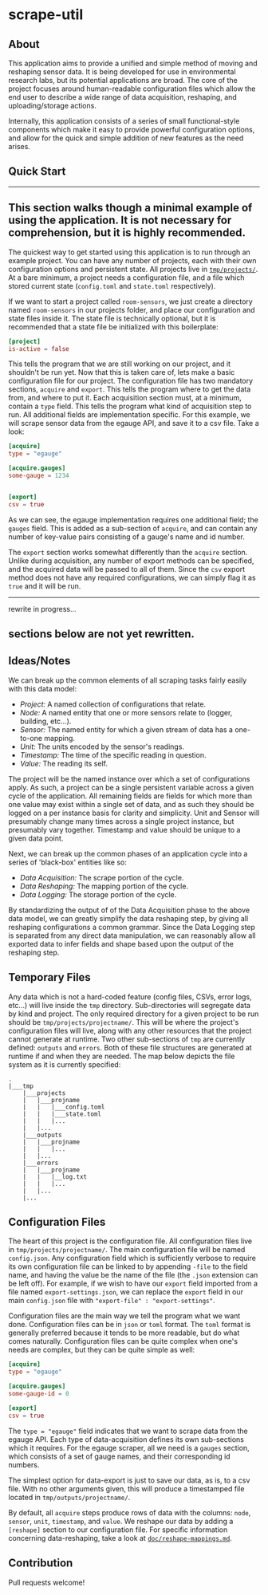 # scrape-util

## About

This application aims to provide a unified and simple method of
moving and reshaping sensor data.  It is being developed for
use in environmental research labs, but its potential
applications are broad.  The core of the project focuses around
human-readable configuration files which allow the end user
to describe a wide range of data acquisition, reshaping, and
uploading/storage actions.

Internally, this application consists of a series of small functional-style
components which make it easy to provide powerful configuration options,
and allow for the quick and simple addition of new features as the need
arises.

## Quick Start
-----
This section walks though a minimal example of using the application.
It is not necessary for comprehension, but it is highly recommended.
-----
The quickest way to get started using this application is to run
through an example project.  You can have any number of projects,
each with their own configuration options and persistent
state.  All projects live in [`tmp/projects/`](./tmp/projects/).  
At a bare minimum, a project needs a configuration file, and
a file which stored current state (`config.toml` and `state.toml`
respectively).

If we want to start a project called `room-sensors`, we just
create a directory named `room-sensors` in our projects folder,
and place our configuration and state files inside it.  The state
file is technically optional, but it is recommended that a state
file be initialized with this boilerplate:

```toml
[project]
is-active = false
```

This tells the program that we are still working on our project,
and it shouldn't be run yet.  Now that this is taken care of, lets
make a basic configuration file for our project.  The configuration
file has two mandatory sections, `acquire` and `export`.  This
tells the program where to get the data from, and where to put it.
Each acquisition section must, at a minimum, contain a `type` field.
This tells the program what kind of acquisition step to run.  All
additional fields are implementation specific.  For this example,
we will scrape sensor data from the egauge API, and save it
to a csv file.  Take a look:

```toml
[acquire]
type = "egauge"

[acquire.gauges]
some-gauge = 1234


[export]
csv = true
```

As we can see, the egauge implementation requires one additional
field; the `gauges` field.  This is added as a sub-section of
`acquire`, and can contain any number of key-value pairs consisting
of a gauge's name and id number.

The `export` section works somewhat differently than the `acquire`
section.  Unlike during acquisition, any number of export methods
can be specified, and the acquired data will be passed to all of them.
Since the `csv` export method does not have any required configurations,
we can simply flag it as `true` and it will be run.



------
rewrite in progress...

sections below are not yet rewritten.
------

## Ideas/Notes

We can break up the common elements of all scraping tasks fairly
easily with this data model:

- *Project:* A named collection of configurations that relate.
- *Node:* A named entity that one or more sensors relate to
(logger, building, etc...).
- *Sensor:* The named entity for which a given stream of
data has a one-to-one mapping.
- *Unit:* The units encoded by the sensor's readings.
- *Timestamp:* The time of the specific reading in question.
- *Value:* The reading its self.

The project will be the named instance over which a set of
configurations apply.  As such, a project can be a single persistent
variable across a given cycle of the application.  All remaining
fields are fields for which more than one value may exist within a single
set of data, and as such they should be logged on a
per instance basis for clarity and simplicity.
Unit and Sensor will presumably change many times across
a single project instance, but presumably vary together.
Timestamp and value should be unique to a given data point.

Next, we can break up the common phases of an application cycle into
a series of 'black-box' entities like so:

- *Data Acquisition:* The scrape portion of the cycle.
- *Data Reshaping:* The mapping portion of the cycle.
- *Data Logging:* The storage portion of the cycle.

By standardizing the output of of the Data Acquisition phase
to the above data model, we can greatly simplify the data reshaping
step, by giving all reshaping configurations a common grammar.
Since the Data Logging step is separated from any direct data
manipulation, we can reasonably allow all exported data to infer
fields and shape based upon the output of the reshaping step.

## Temporary Files

Any data which is not a hard-coded feature (config files,
CSVs, error logs, etc...) will live inside the `tmp` directory.
Sub-directories will segregate data by kind and project.  The only
required directory for a given project to be run should be
`tmp/projects/projectname/`.  This will be where the project's
configuration files will live, along with any other resources that
the project cannot generate at runtime.  Two other
sub-sections of `tmp` are currently defined: `outputs` and `errors`.
Both of these file structures are generated at runtime if and when
they are needed.  The map below depicts the file system
as it is currently specified:

````
.
|___tmp
    |___projects
    |   |___projname
    |   |   |___config.toml
    |   |   |___state.toml
    |   |   |...
    |   |...
    |___outputs
    |   |___projname
    |   |   |...
    |   |...
    |___errors
    |   |___projname
    |   |   |__log.txt
    |   |   |...
    |   |...
    |...

````

## Configuration Files

The heart of this project is the configuration file.
All configuration files live in `tmp/projects/projectname/`.
The main configuration file will be named `config.json`.
Any configuration field which is sufficiently verbose to
require its own configuration file can be linked to by
appending `-file` to the field name, and having the value
be the name of the file (the `.json` extension can be left off).
For example, if we wish to have our `export` field imported from
a file named `export-settings.json`, we can replace the `export` field
in our main `config.json` file with `"export-file" : "export-settings"`.

Configuration files are the main way we tell the program what we
want done.  Configuration files can be in `json` or `toml` format.
The `toml` format is generally preferred because it tends to be
more readable, but do what comes naturally.  Configuration files
can be quite complex when one's needs are complex, but they can
be quite simple as well:

```toml
[acquire]
type = "egauge"

[acquire.gauges]
some-gauge-id = 0

[export]
csv = true

```

The `type = "egauge"` field indicates that we want to scrape data
from the egauge API.  Each type of data-acquisition defines its
own sub-sections which it requires.  For the egauge scraper, all
we need is a `gauges` section, which consists of a set of gauge
names, and their corresponding id numbers.

The simplest option for data-export is just to save our data,
as is, to a csv file.  With no other arguments given, this will
produce a timestamped file located in `tmp/outputs/projectname/`.

By default, all `acquire` steps produce rows of data with
the columns: `node`, `sensor`, `unit`, `timestamp`, and `value`.
We reshape our data by adding a `[reshape]` section to our configuration
file.  For specific information concerning data-reshaping, take a
look at [`doc/reshape-mappings.md`](./doc/reshape-mappings.md).


## Contribution

Pull requests welcome!
